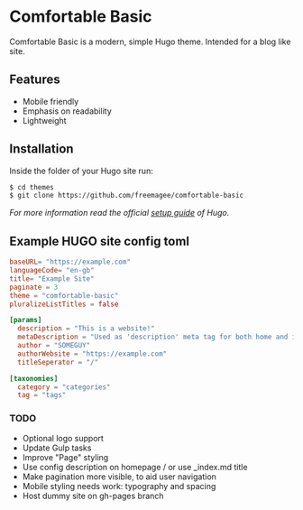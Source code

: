# Comfortable Basic

Comfortable Basic is a modern, simple Hugo theme. Intended for a blog like site.

## Features

- Mobile friendly
- Emphasis on readability
- Lightweight

## Installation

Inside the folder of your Hugo site run:

```bash
$ cd themes
$ git clone https://github.com/freemagee/comfortable-basic
```

*For more information read the official [setup guide](https://gohugo.io/overview/installing/) of Hugo.*

## Example HUGO site config toml

```toml
baseURL= "https://example.com"
languageCode= "en-gb"
title= "Example Site"
paginate = 3
theme = "comfortable-basic"
pluralizeListTitles = false

[params]
  description = "This is a website!"
  metaDescription = "Used as 'description' meta tag for both home and index pages. If not set, 'description' will be used instead"
  author = "SOMEGUY"
  authorWebsite = "https://example.com"
  titleSeperator = "/"

[taxonomies]
  category = "categories"
  tag = "tags"
```

### TODO

- Optional logo support
- Update Gulp tasks
- Improve "Page" styling
- Use config description on homepage / or use _index.md title
- Make pagination more visible, to aid user navigation
- Mobile styling needs work: typography and spacing
- Host dummy site on gh-pages branch